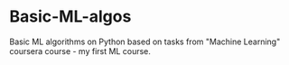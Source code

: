 # Basic-ML-algos

Basic ML algorithms on Python based on tasks from "Machine Learning" coursera course - my first ML course.
